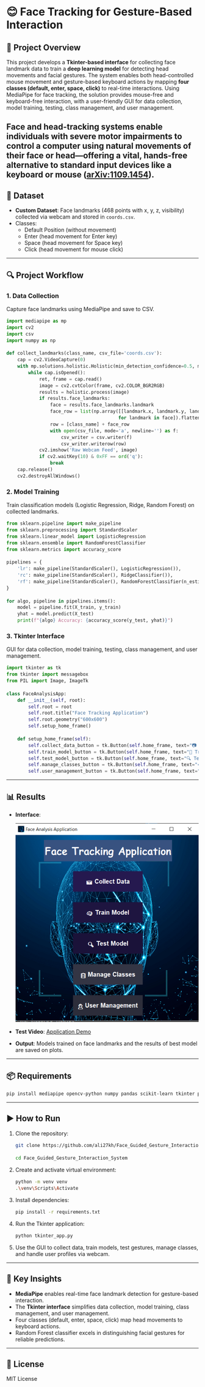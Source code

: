 # 😊 Face Tracking for Gesture-Based Interaction

## 📌 Project Overview
This project develops a **Tkinter-based interface** for collecting face landmark data to train a **deep learning model** for detecting head movements and facial gestures. The system enables both head-controlled mouse movement and gesture-based keyboard actions by mapping **four classes (default, enter, space, click)** to real-time interactions. Using MediaPipe for face tracking, the solution provides mouse-free and keyboard-free interaction, with a user-friendly GUI for data collection, model training, testing, class management, and user management.

Face and head-tracking systems enable individuals with severe motor impairments to control a computer using natural movements of their face or head—offering a vital, hands-free alternative to standard input devices like a keyboard or mouse ([arXiv:1109.1454](https://arxiv.org/pdf/1109.1454)).
---

## 📂 Dataset
- **Custom Dataset**: Face landmarks (468 points with x, y, z, visibility) collected via webcam and stored in `coords.csv`.
- Classes: 
  - Default Position (without movement)
  - Enter (head movement for Enter key)
  - Space (head movement for Space key)
  - Click (head movement for mouse click)

---

## 🔍 Project Workflow

### **1. Data Collection**
Capture face landmarks using MediaPipe and save to CSV.

```python
import mediapipe as mp
import cv2
import csv
import numpy as np

def collect_landmarks(class_name, csv_file='coords.csv'):
    cap = cv2.VideoCapture(0)
    with mp.solutions.holistic.Holistic(min_detection_confidence=0.5, min_tracking_confidence=0.5) as holistic:
        while cap.isOpened():
            ret, frame = cap.read()
            image = cv2.cvtColor(frame, cv2.COLOR_BGR2RGB)
            results = holistic.process(image)
            if results.face_landmarks:
                face = results.face_landmarks.landmark
                face_row = list(np.array([[landmark.x, landmark.y, landmark.z, landmark.visibility] 
                                         for landmark in face]).flatten())
                row = [class_name] + face_row
                with open(csv_file, mode='a', newline='') as f:
                    csv_writer = csv.writer(f)
                    csv_writer.writerow(row)
            cv2.imshow('Raw Webcam Feed', image)
            if cv2.waitKey(10) & 0xFF == ord('q'):
                break
    cap.release()
    cv2.destroyAllWindows()
```

### **2. Model Training**
Train classification models (Logistic Regression, Ridge, Random Forest) on collected landmarks.

```python
from sklearn.pipeline import make_pipeline
from sklearn.preprocessing import StandardScaler
from sklearn.linear_model import LogisticRegression
from sklearn.ensemble import RandomForestClassifier
from sklearn.metrics import accuracy_score

pipelines = {
    'lr': make_pipeline(StandardScaler(), LogisticRegression()),
    'rc': make_pipeline(StandardScaler(), RidgeClassifier()),
    'rf': make_pipeline(StandardScaler(), RandomForestClassifier(n_estimators=100, random_state=1234))
}

for algo, pipeline in pipelines.items():
    model = pipeline.fit(X_train, y_train)
    yhat = model.predict(X_test)
    print(f"{algo} Accuracy: {accuracy_score(y_test, yhat)}")
```

### **3. Tkinter Interface**
GUI for data collection, model training, testing, class management, and user management.

```python
import tkinter as tk
from tkinter import messagebox
from PIL import Image, ImageTk

class FaceAnalysisApp:
    def __init__(self, root):
        self.root = root
        self.root.title("Face Tracking Application")
        self.root.geometry("600x600")
        self.setup_home_frame()

    def setup_home_frame(self):
        self.collect_data_button = tk.Button(self.home_frame, text="📷 Collect Data", command=self.show_data_collection)
        self.train_model_button = tk.Button(self.home_frame, text="🧠 Train Model", command=self.train_model)
        self.test_model_button = tk.Button(self.home_frame, text="🔍 Test Model", command=self.test_model)
        self.manage_classes_button = tk.Button(self.home_frame, text="📋 Manage Classes", command=self.show_manage_classes)
        self.user_management_button = tk.Button(self.home_frame, text="👤 User Management", command=self.show_user_management)
```

---

## 📊 Results
- **Interface**:

  ![Tkinter Interface](interface.png)
  
- **Test Video**: [Application Demo](test_app.mp4)
- **Output**: Models trained on face landmarks and the results of best model are saved on plots.

---

## 📦 Requirements
```bash
pip install mediapipe opencv-python numpy pandas scikit-learn tkinter pillow
```

---

## ▶️ How to Run
1. Clone the repository:
   ```bash
   git clone https://github.com/ali27kh/Face_Guided_Gesture_Interaction_System.git

   cd Face_Guided_Gesture_Interaction_System
   ```
2. Create and activate virtual environment:
   ```bash
   python -m venv venv
   .\venv\Scripts\Activate
   ```
3. Install dependencies:
   ```bash
   pip install -r requirements.txt
   ```
4. Run the Tkinter application:
   ```bash
   python tkinter_app.py
   ```
5. Use the GUI to collect data, train models, test gestures, manage classes, and handle user profiles via webcam.

---

## 📌 Key Insights
- **MediaPipe** enables real-time face landmark detection for gesture-based interaction.
- The **Tkinter interface** simplifies data collection, model training, class management, and user management.
- Four classes (default, enter, space, click) map head movements to keyboard actions.
- Random Forest classifier excels in distinguishing facial gestures for reliable predictions.

---

## 📜 License
MIT License
